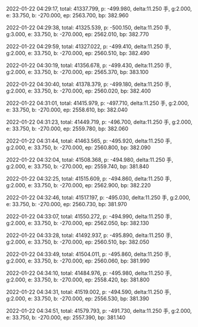 2022-01-22 04:29:17, total: 41337.799, p: -499.980, delta:11.250 手, g:2.000, e: 33.750, b: -270.000, ep: 2563.700, bp: 382.960

2022-01-22 04:29:38, total: 41325.539, p: -500.150, delta:11.250 手, g:3.000, e: 33.750, b: -270.000, ep: 2562.010, bp: 382.770

2022-01-22 04:29:59, total: 41327.022, p: -499.410, delta:11.250 手, g:2.000, e: 33.750, b: -270.000, ep: 2560.510, bp: 382.490

2022-01-22 04:30:19, total: 41356.678, p: -499.430, delta:11.250 手, g:2.000, e: 33.750, b: -270.000, ep: 2565.370, bp: 383.100

2022-01-22 04:30:40, total: 41378.379, p: -499.180, delta:11.250 手, g:2.000, e: 33.750, b: -270.000, ep: 2560.020, bp: 382.400

2022-01-22 04:31:01, total: 41415.979, p: -497.710, delta:11.250 手, g:2.000, e: 33.750, b: -270.000, ep: 2558.610, bp: 382.040

2022-01-22 04:31:23, total: 41449.719, p: -496.700, delta:11.250 手, g:2.000, e: 33.750, b: -270.000, ep: 2559.780, bp: 382.060

2022-01-22 04:31:44, total: 41463.565, p: -495.920, delta:11.250 手, g:2.000, e: 33.750, b: -270.000, ep: 2560.800, bp: 382.090

2022-01-22 04:32:04, total: 41508.368, p: -494.980, delta:11.250 手, g:2.000, e: 33.750, b: -270.000, ep: 2559.740, bp: 381.840

2022-01-22 04:32:25, total: 41515.609, p: -494.860, delta:11.250 手, g:2.000, e: 33.750, b: -270.000, ep: 2562.900, bp: 382.220

2022-01-22 04:32:46, total: 41517.197, p: -495.030, delta:11.250 手, g:2.000, e: 33.750, b: -270.000, ep: 2560.730, bp: 381.970

2022-01-22 04:33:07, total: 41550.272, p: -494.990, delta:11.250 手, g:2.000, e: 33.750, b: -270.000, ep: 2562.050, bp: 382.130

2022-01-22 04:33:28, total: 41492.937, p: -495.890, delta:11.250 手, g:2.000, e: 33.750, b: -270.000, ep: 2560.510, bp: 382.050

2022-01-22 04:33:49, total: 41504.011, p: -495.860, delta:11.250 手, g:2.000, e: 33.750, b: -270.000, ep: 2560.060, bp: 381.990

2022-01-22 04:34:10, total: 41484.976, p: -495.980, delta:11.250 手, g:2.000, e: 33.750, b: -270.000, ep: 2558.420, bp: 381.800

2022-01-22 04:34:31, total: 41519.002, p: -494.590, delta:11.250 手, g:2.000, e: 33.750, b: -270.000, ep: 2556.530, bp: 381.390

2022-01-22 04:34:51, total: 41579.793, p: -491.730, delta:11.250 手, g:2.000, e: 33.750, b: -270.000, ep: 2557.390, bp: 381.140